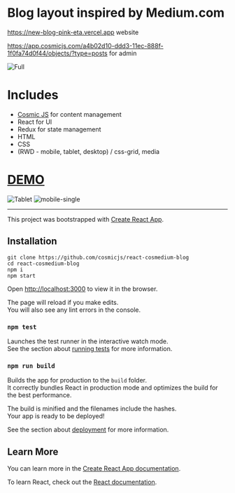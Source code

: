 # Blog layout inspired by Medium.com 

https://new-blog-pink-eta.vercel.app website

https://app.cosmicjs.com/a4b02d10-ddd3-11ec-888f-1f0fa74d0f44/objects/?type=posts for admin

![Full](https://github.com/cosmicjs/react-cosmedium-blog/blob/master/img/cos.jpeg?raw=true)

# Includes
- [Cosmic JS](https://cosmicjs.com/) for content management
- React for UI
- Redux for state management
- HTML
- CSS
- (RWD - mobile, tablet, desktop) / css-grid, media

# [DEMO](https://cosmicjs.com/apps/react-cosmedium-blog)
![Tablet](https://github.com/cosmicjs/react-cosmedium-blog/blob/master/img/ipad-pro-mockup-scene.jpeg?raw=true)
![mobile-single](https://github.com/cosmicjs/react-cosmedium-blog/blob/master/img/ipad.jpeg?raw=true)

<hr/>


This project was bootstrapped with [Create React App](https://github.com/facebook/create-react-app).

## Installation
```
git clone https://github.com/cosmicjs/react-cosmedium-blog
cd react-cosmedium-blog
npm i
npm start
```
Open [http://localhost:3000](http://localhost:3000) to view it in the browser.

The page will reload if you make edits.<br>
You will also see any lint errors in the console.

### `npm test`

Launches the test runner in the interactive watch mode.<br>
See the section about [running tests](https://facebook.github.io/create-react-app/docs/running-tests) for more information.

### `npm run build`

Builds the app for production to the `build` folder.<br>
It correctly bundles React in production mode and optimizes the build for the best performance.

The build is minified and the filenames include the hashes.<br>
Your app is ready to be deployed!

See the section about [deployment](https://facebook.github.io/create-react-app/docs/deployment) for more information.

## Learn More

You can learn more in the [Create React App documentation](https://facebook.github.io/create-react-app/docs/getting-started).

To learn React, check out the [React documentation](https://reactjs.org/).
